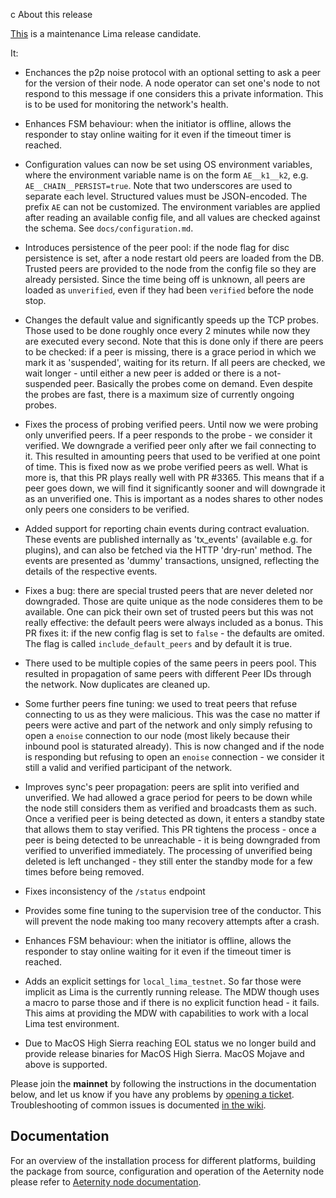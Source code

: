 c About this release

[This](https://github.com/aeternity/aeternity/releases/tag/v5.6.0) is a maintenance Lima release candidate.

It:
* Enchances the p2p noise protocol with an optional setting to ask a peer
  for the version of their node. A node operator can set one's node to not
  respond to this message if one considers this a private information. This is
  to be used for monitoring the network's health.

* Enhances FSM behaviour: when the initiator is offline, allows the responder
  to stay online waiting for it even if the timeout timer is reached.

* Configuration values can now be set using OS environment variables, where the environment variable name is on the form `AE__k1__k2`, e.g. `AE__CHAIN__PERSIST=true`. Note that two underscores are used to separate each level. Structured values must be JSON-encoded. The prefix `AE` can not be customized. The environment variables are applied after reading an available config file, and all values are checked against the schema. See `docs/configuration.md`.

* Introduces persistence of the peer pool: if the node flag for disc
  persistence is set, after a node restart old peers are loaded from the DB.
  Trusted peers are provided to the node from the config file so they are already
  persisted. Since the time being off is unknown, all peers are loaded as
  `unverified`, even if they had been `verified` before the node stop.

* Changes the default value and significantly speeds up the TCP probes. Those
  used to be done roughly once every 2 minutes while now they are executed
  every second. Note that this is done only if there are peers to be checked:
  if a peer is missing, there is a grace period in which we mark it as
  'suspended', waiting for its return. If all peers are checked, we wait
  longer - until either a new peer is added or there is a not-suspended peer.
  Basically the probes come on demand. Even despite the probes are fast, there
  is a maximum size of currently ongoing probes.

* Fixes the process of probing verified peers. Until now we were probing only
  unverified peers. If a peer responds to the probe - we consider it verified.
  We downgrade a verified peer only after we fail connecting to it. This
  resulted in amounting peers that used to be verified at one point of time.
  This is fixed now as we probe verified peers as well. What is more is, that
  this PR plays really well with PR #3365.  This means that if a peer goes
  down, we will find it significantly sooner and will downgrade it as an
  unverified one. This is important as a nodes shares to other nodes only
  peers one considers to be verified.

* Added support for reporting chain events during contract evaluation. These events
  are published internally as 'tx_events' (available e.g. for plugins), and can also
  be fetched via the HTTP 'dry-run' method. The events are presented as 'dummy'
  transactions, unsigned, reflecting the details of the respective events.

* Fixes a bug: there are special trusted peers that are never deleted nor
  downgraded. Those are quite unique as the node consideres them to be
  available. One can pick their own set of trusted peers but this was not
  really effective: the default peers were always included as a bonus.
  This PR fixes it: if the new config flag is set to `false` - the defaults
  are omited. The flag is called `include_default_peers` and by default it
  is true.

* There used to be multiple copies of the same peers in peers pool. This
  resulted in propagation of same peers with different Peer IDs through the
  network. Now duplicates are cleaned up.

* Some further peers fine tuning: we used to treat peers that refuse
  connecting to us as they were malicious. This was the case no matter if
  peers were active and part of the network and only simply refusing to open a
  `enoise` connection to our node (most likely because their inbound pool is
  staturated already). This is now changed and if the node is responding but
  refusing to open an `enoise` connection - we consider it still a valid and
  verified participant of the network.

* Improves sync's peer propagation: peers are split into verified and
  unverified. We had allowed a grace period for peers to be down while the
  node still considers them as verified and broadcasts them as such. Once a
  verified peer is being detected as down, it enters a standby state that
  allows them to stay verified.
  This PR tightens the process - once a peer is being detected to be
  unreachable - it is being downgraded from verified to unverified
  immediately. The processing of unverified being deleted is left unchanged -
  they still enter the standby mode for a few times before being removed.

* Fixes inconsistency of the `/status` endpoint

* Provides some fine tuning to the supervision tree of the conductor. This
  will prevent the node making too many recovery attempts after a crash.

* Enhances FSM behaviour: when the initiator is offline, allows the responder
  to stay online waiting for it even if the timeout timer is reached.

* Adds an explicit settings for `local_lima_testnet`. So far those were
  implicit as Lima is the currently running release. The MDW though uses a
  macro to parse those and if there is no explicit function head - it fails.
  This aims at providing the MDW with capabilities to work with a local Lima
  test environment.

* Due to MacOS High Sierra reaching EOL status we no longer build and provide release binaries for MacOS High Sierra. MacOS Mojave and above is supported.

Please join the **mainnet** by following the instructions in the documentation below,
and let us know if you have any problems by [opening a ticket](https://github.com/aeternity/aeternity/issues).
Troubleshooting of common issues is documented [in the wiki](https://github.com/aeternity/aeternity/wiki/Troubleshooting).

## Documentation

For an overview of the installation process for different platforms,
building the package from source, configuration and operation of the Aeternity
node please refer to [Aeternity node documentation](https://docs.aeternity.io/).

